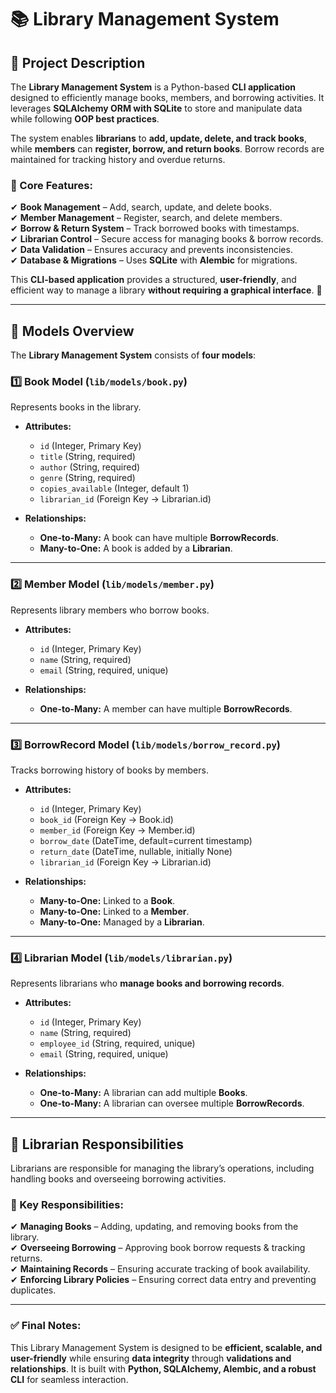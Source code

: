 # 📚 Library Management System  

## 📖 Project Description  

The **Library Management System** is a Python-based **CLI application** designed to efficiently manage books, members, and borrowing activities. It leverages **SQLAlchemy ORM with SQLite** to store and manipulate data while following **OOP best practices**.  

The system enables **librarians** to **add, update, delete, and track books**, while **members** can **register, borrow, and return books**. Borrow records are maintained for tracking history and overdue returns.  

### **🔹 Core Features:**

✔ **Book Management** – Add, search, update, and delete books.  
✔ **Member Management** – Register, search, and delete members.  
✔ **Borrow & Return System** – Track borrowed books with timestamps.  
✔ **Librarian Control** – Secure access for managing books & borrow records.  
✔ **Data Validation** – Ensures accuracy and prevents inconsistencies.  
✔ **Database & Migrations** – Uses **SQLite** with **Alembic** for migrations.  

This **CLI-based application** provides a structured, **user-friendly**, and efficient way to manage a library **without requiring a graphical interface**. 🚀  

---

## **📌 Models Overview**  

The **Library Management System** consists of **four models**:  

### **1️⃣ Book Model (`lib/models/book.py`)**

Represents books in the library.  

- **Attributes:**  
  - `id` (Integer, Primary Key)  
  - `title` (String, required)  
  - `author` (String, required)  
  - `genre` (String, required)  
  - `copies_available` (Integer, default 1)  
  - `librarian_id` (Foreign Key → Librarian.id)  

- **Relationships:**  
  - **One-to-Many:** A book can have multiple **BorrowRecords**.  
  - **Many-to-One:** A book is added by a **Librarian**.  

---

### **2️⃣ Member Model (`lib/models/member.py`)**

Represents library members who borrow books.  

- **Attributes:**  
  - `id` (Integer, Primary Key)  
  - `name` (String, required)  
  - `email` (String, required, unique)  

- **Relationships:**  
  - **One-to-Many:** A member can have multiple **BorrowRecords**.  

---

### **3️⃣ BorrowRecord Model (`lib/models/borrow_record.py`)**  

Tracks borrowing history of books by members.  

- **Attributes:**  
  - `id` (Integer, Primary Key)  
  - `book_id` (Foreign Key → Book.id)  
  - `member_id` (Foreign Key → Member.id)  
  - `borrow_date` (DateTime, default=current timestamp)  
  - `return_date` (DateTime, nullable, initially None)  
  - `librarian_id` (Foreign Key → Librarian.id)  

- **Relationships:**  
  - **Many-to-One:** Linked to a **Book**.  
  - **Many-to-One:** Linked to a **Member**.  
  - **Many-to-One:** Managed by a **Librarian**.  

---

### **4️⃣ Librarian Model (`lib/models/librarian.py`)**

Represents librarians who **manage books and borrowing records**.  

- **Attributes:**  
  - `id` (Integer, Primary Key)  
  - `name` (String, required)  
  - `employee_id` (String, required, unique)  
  - `email` (String, required, unique)  

- **Relationships:**  
  - **One-to-Many:** A librarian can add multiple **Books**.  
  - **One-to-Many:** A librarian can oversee multiple **BorrowRecords**.  

---

## **📌 Librarian Responsibilities**  

Librarians are responsible for managing the library’s operations, including handling books and overseeing borrowing activities.  

### **🔹 Key Responsibilities:**  

✔ **Managing Books** – Adding, updating, and removing books from the library.  
✔ **Overseeing Borrowing** – Approving book borrow requests & tracking returns.  
✔ **Maintaining Records** – Ensuring accurate tracking of book availability.  
✔ **Enforcing Library Policies** – Ensuring correct data entry and preventing duplicates.  

---

### **✅ Final Notes:**  

This Library Management System is designed to be **efficient, scalable, and user-friendly** while ensuring **data integrity** through **validations and relationships**. It is built with **Python, SQLAlchemy, Alembic, and a robust CLI** for seamless interaction.  
